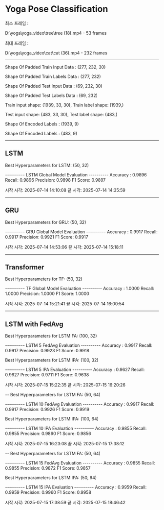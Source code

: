 # Yoga Pose Classification

최소 프레임 :

D:\yoga\yoga_video\tree\tree (18).mp4 - 53 frames

최대 프레임 :

D:\yoga\yoga_video\cat\cat (36).mp4 - 232 frames

---------------------------------------------------------------------------------------
Shape Of Padded Train Input Data : (277, 232, 30)

Shape Of Padded Train Labels Data : (277, 232)

Shape Of Padded Test Input Data : (69, 232, 30)

Shape Of Padded Test Labels Data : (69, 232)


Train input shape: (1939, 33, 30), Train label shape: (1939,)

Test input shape: (483, 33, 30), Test label shape: (483,)


Shape Of Encoded Labels : (1939, 9)

Shape Of Encoded Labels : (483, 9)


---------------------------------------------------------------------------------------
## LSTM

Best Hyperparameters for LSTM: (50, 32)

---------- LSTM Global Model Evaluation ----------
Accuracy : 0.9896
Recall: 0.9896
Precision: 0.9898
F1 Score: 0.9897

시작 시각: 2025-07-14 14:10:08
끝 시각: 2025-07-14 14:35:59

---------------------------------------------------------------------------------------
## GRU

Best Hyperparameters for GRU: (50, 32)

---------- GRU Global Model Evaluation ----------
Accuracy : 0.9917
Recall: 0.9917
Precision: 0.9921
F1 Score: 0.9917

시작 시각: 2025-07-14 14:53:06
끝 시각: 2025-07-14 15:18:11


---------------------------------------------------------------------------------------
## Transformer

Best Hyperparameters for TF: (50, 32)

---------- TF Global Model Evaluation ----------
Accuracy : 1.0000
Recall: 1.0000
Precision: 1.0000
F1 Score: 1.0000

시작 시각: 2025-07-14 15:21:41
끝 시각: 2025-07-14 16:00:54


---------------------------------------------------------------------------------------
## LSTM with FedAvg

Best Hyperparameters for LSTM FA: (100, 32)

---------- LSTM 5 FedAvg Evaluation ----------
Accuracy : 0.9917
Recall: 0.9917
Precision: 0.9923
F1 Score: 0.9918

Best Hyperparameters for LSTM IPA: (100, 32)

---------- LSTM 5 IPA Evaluation ----------
Accuracy : 0.9627
Recall: 0.9627
Precision: 0.9711
F1 Score: 0.9638

시작 시각: 2025-07-15 15:22:35
끝 시각: 2025-07-15 16:20:26

--
Best Hyperparameters for LSTM FA: (50, 64)

---------- LSTM 10 FedAvg Evaluation ----------
Accuracy : 0.9917
Recall: 0.9917
Precision: 0.9926
F1 Score: 0.9919

Best Hyperparameters for LSTM IPA: (100, 64)

---------- LSTM 10 IPA Evaluation ----------
Accuracy : 0.9855
Recall: 0.9855
Precision: 0.9860
F1 Score: 0.9856

시작 시각: 2025-07-15 16:23:08
끝 시각: 2025-07-15 17:38:12

--
Best Hyperparameters for LSTM FA: (50, 64)

---------- LSTM 15 FedAvg Evaluation ----------
Accuracy : 0.9855
Recall: 0.9855
Precision: 0.9872
F1 Score: 0.9857

Best Hyperparameters for LSTM IPA: (50, 64)

---------- LSTM 15 IPA Evaluation ----------
Accuracy : 0.9959
Recall: 0.9959
Precision: 0.9960
F1 Score: 0.9958

시작 시각: 2025-07-15 17:38:59
끝 시각: 2025-07-15 18:46:42












